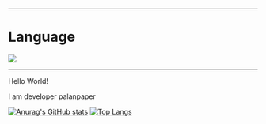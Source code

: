 
***

# Language

<img src="https://img.shields.io/badge/java-007396?style=for-the-badge&logo=java&logoColor=white">

***

Hello World!

I am developer palanpaper 

[![Anurag's GitHub stats](https://github-readme-stats.vercel.app/api?username=palanpaper)](https://github.com/anuraghazra/github-readme-stats) [![Top Langs](https://github-readme-stats.vercel.app/api/top-langs/?username=palanpaper)](https://github.com/anuraghazra/github-readme-stats)

